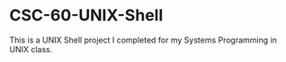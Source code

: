 # CSC-60-UNIX-Shell

This is a UNIX Shell project I completed for my Systems Programming in UNIX class.

